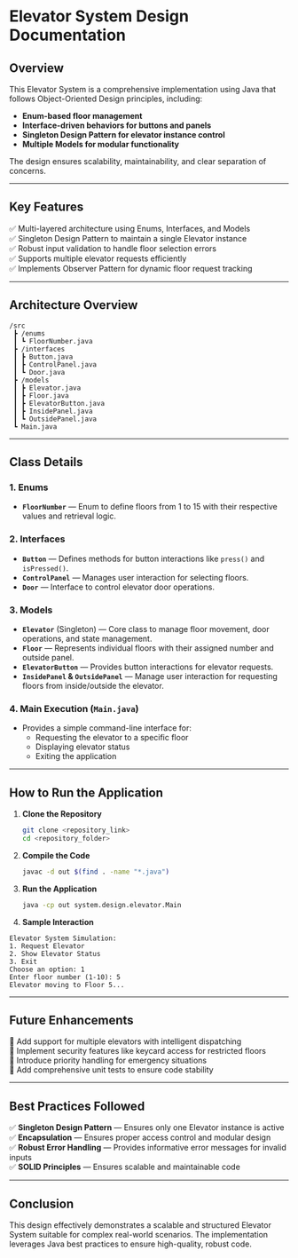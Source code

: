 # Elevator System Design Documentation

## Overview
This Elevator System is a comprehensive implementation using Java that follows Object-Oriented Design principles, including:
- **Enum-based floor management**
- **Interface-driven behaviors for buttons and panels**
- **Singleton Design Pattern for elevator instance control**
- **Multiple Models for modular functionality**

The design ensures scalability, maintainability, and clear separation of concerns.

---
## Key Features
✅ Multi-layered architecture using Enums, Interfaces, and Models  
✅ Singleton Design Pattern to maintain a single Elevator instance  
✅ Robust input validation to handle floor selection errors  
✅ Supports multiple elevator requests efficiently  
✅ Implements Observer Pattern for dynamic floor request tracking

---
## Architecture Overview
```
/src
 ┣ /enums
 ┃ ┗ FloorNumber.java
 ┣ /interfaces
 ┃ ┣ Button.java
 ┃ ┣ ControlPanel.java
 ┃ ┗ Door.java
 ┣ /models
 ┃ ┣ Elevator.java
 ┃ ┣ Floor.java
 ┃ ┣ ElevatorButton.java
 ┃ ┣ InsidePanel.java
 ┃ ┗ OutsidePanel.java
 ┗ Main.java
```

---
## Class Details
### 1. Enums
- **`FloorNumber`** — Enum to define floors from 1 to 15 with their respective values and retrieval logic.

### 2. Interfaces
- **`Button`** — Defines methods for button interactions like `press()` and `isPressed()`.
- **`ControlPanel`** — Manages user interaction for selecting floors.
- **`Door`** — Interface to control elevator door operations.

### 3. Models
- **`Elevator`** (Singleton) — Core class to manage floor movement, door operations, and state management.
- **`Floor`** — Represents individual floors with their assigned number and outside panel.
- **`ElevatorButton`** — Provides button interactions for elevator requests.
- **`InsidePanel` & `OutsidePanel`** — Manage user interaction for requesting floors from inside/outside the elevator.

### 4. Main Execution (`Main.java`)
- Provides a simple command-line interface for:
    - Requesting the elevator to a specific floor
    - Displaying elevator status
    - Exiting the application

---
## How to Run the Application
1. **Clone the Repository**
   ```sh
   git clone <repository_link>
   cd <repository_folder>
   ```

2. **Compile the Code**
   ```sh
   javac -d out $(find . -name "*.java")
   ```

3. **Run the Application**
   ```sh
   java -cp out system.design.elevator.Main
   ```

4. **Sample Interaction**
```
Elevator System Simulation:
1. Request Elevator
2. Show Elevator Status
3. Exit
Choose an option: 1
Enter floor number (1-10): 5
Elevator moving to Floor 5...
```

---
## Future Enhancements
🔹 Add support for multiple elevators with intelligent dispatching  
🔹 Implement security features like keycard access for restricted floors  
🔹 Introduce priority handling for emergency situations  
🔹 Add comprehensive unit tests to ensure code stability

---
## Best Practices Followed
✅ **Singleton Design Pattern** — Ensures only one Elevator instance is active  
✅ **Encapsulation** — Ensures proper access control and modular design  
✅ **Robust Error Handling** — Provides informative error messages for invalid inputs  
✅ **SOLID Principles** — Ensures scalable and maintainable code

---
## Conclusion
This design effectively demonstrates a scalable and structured Elevator System suitable for complex real-world scenarios. The implementation leverages Java best practices to ensure high-quality, robust code.

